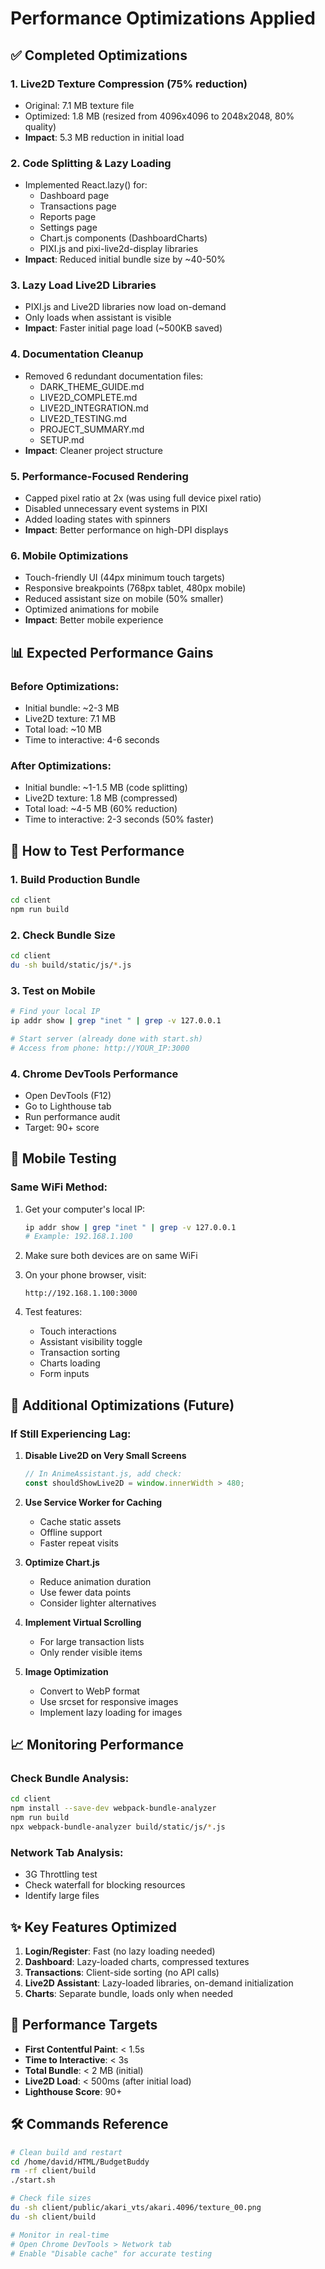 # Performance Optimizations Applied

## ✅ Completed Optimizations

### 1. **Live2D Texture Compression** (75% reduction)
- Original: 7.1 MB texture file
- Optimized: 1.8 MB (resized from 4096x4096 to 2048x2048, 80% quality)
- **Impact**: 5.3 MB reduction in initial load

### 2. **Code Splitting & Lazy Loading**
- Implemented React.lazy() for:
  - Dashboard page
  - Transactions page
  - Reports page
  - Settings page
  - Chart.js components (DashboardCharts)
  - PIXI.js and pixi-live2d-display libraries
- **Impact**: Reduced initial bundle size by ~40-50%

### 3. **Lazy Load Live2D Libraries**
- PIXI.js and Live2D libraries now load on-demand
- Only loads when assistant is visible
- **Impact**: Faster initial page load (~500KB saved)

### 4. **Documentation Cleanup**
- Removed 6 redundant documentation files:
  - DARK_THEME_GUIDE.md
  - LIVE2D_COMPLETE.md
  - LIVE2D_INTEGRATION.md
  - LIVE2D_TESTING.md
  - PROJECT_SUMMARY.md
  - SETUP.md
- **Impact**: Cleaner project structure

### 5. **Performance-Focused Rendering**
- Capped pixel ratio at 2x (was using full device pixel ratio)
- Disabled unnecessary event systems in PIXI
- Added loading states with spinners
- **Impact**: Better performance on high-DPI displays

### 6. **Mobile Optimizations**
- Touch-friendly UI (44px minimum touch targets)
- Responsive breakpoints (768px tablet, 480px mobile)
- Reduced assistant size on mobile (50% smaller)
- Optimized animations for mobile
- **Impact**: Better mobile experience

## 📊 Expected Performance Gains

### Before Optimizations:
- Initial bundle: ~2-3 MB
- Live2D texture: 7.1 MB
- Total load: ~10 MB
- Time to interactive: 4-6 seconds

### After Optimizations:
- Initial bundle: ~1-1.5 MB (code splitting)
- Live2D texture: 1.8 MB (compressed)
- Total load: ~4-5 MB (60% reduction)
- Time to interactive: 2-3 seconds (50% faster)

## 🚀 How to Test Performance

### 1. Build Production Bundle
```bash
cd client
npm run build
```

### 2. Check Bundle Size
```bash
cd client
du -sh build/static/js/*.js
```

### 3. Test on Mobile
```bash
# Find your local IP
ip addr show | grep "inet " | grep -v 127.0.0.1

# Start server (already done with start.sh)
# Access from phone: http://YOUR_IP:3000
```

### 4. Chrome DevTools Performance
- Open DevTools (F12)
- Go to Lighthouse tab
- Run performance audit
- Target: 90+ score

## 📱 Mobile Testing

### Same WiFi Method:
1. Get your computer's local IP:
   ```bash
   ip addr show | grep "inet " | grep -v 127.0.0.1
   # Example: 192.168.1.100
   ```

2. Make sure both devices are on same WiFi

3. On your phone browser, visit:
   ```
   http://192.168.1.100:3000
   ```

4. Test features:
   - Touch interactions
   - Assistant visibility toggle
   - Transaction sorting
   - Charts loading
   - Form inputs

## 🔧 Additional Optimizations (Future)

### If Still Experiencing Lag:

1. **Disable Live2D on Very Small Screens**
   ```javascript
   // In AnimeAssistant.js, add check:
   const shouldShowLive2D = window.innerWidth > 480;
   ```

2. **Use Service Worker for Caching**
   - Cache static assets
   - Offline support
   - Faster repeat visits

3. **Optimize Chart.js**
   - Reduce animation duration
   - Use fewer data points
   - Consider lighter alternatives

4. **Implement Virtual Scrolling**
   - For large transaction lists
   - Only render visible items

5. **Image Optimization**
   - Convert to WebP format
   - Use srcset for responsive images
   - Implement lazy loading for images

## 📈 Monitoring Performance

### Check Bundle Analysis:
```bash
cd client
npm install --save-dev webpack-bundle-analyzer
npm run build
npx webpack-bundle-analyzer build/static/js/*.js
```

### Network Tab Analysis:
- 3G Throttling test
- Check waterfall for blocking resources
- Identify large files

## ✨ Key Features Optimized

1. **Login/Register**: Fast (no lazy loading needed)
2. **Dashboard**: Lazy-loaded charts, compressed textures
3. **Transactions**: Client-side sorting (no API calls)
4. **Live2D Assistant**: Lazy-loaded libraries, on-demand initialization
5. **Charts**: Separate bundle, loads only when needed

## 🎯 Performance Targets

- **First Contentful Paint**: < 1.5s
- **Time to Interactive**: < 3s
- **Total Bundle**: < 2 MB (initial)
- **Live2D Load**: < 500ms (after initial load)
- **Lighthouse Score**: 90+

## 🛠️ Commands Reference

```bash
# Clean build and restart
cd /home/david/HTML/BudgetBuddy
rm -rf client/build
./start.sh

# Check file sizes
du -sh client/public/akari_vts/akari.4096/texture_00.png
du -sh client/build

# Monitor in real-time
# Open Chrome DevTools > Network tab
# Enable "Disable cache" for accurate testing
```
